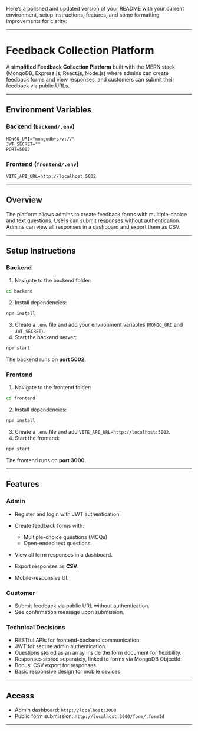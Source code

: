 Here’s a polished and updated version of your README with your current environment, setup instructions, features, and some formatting improvements for clarity:

---

# Feedback Collection Platform

A **simplified Feedback Collection Platform** built with the MERN stack (MongoDB, Express.js, React.js, Node.js) where admins can create feedback forms and view responses, and customers can submit their feedback via public URLs.

---

## **Environment Variables**

### Backend (`backend/.env`)

```env
MONGO_URI="mongodb+srv://"
JWT_SECRET=""
PORT=5002
```

### Frontend (`frontend/.env`)

```env
VITE_API_URL=http://localhost:5002
```

---

## **Overview**

The platform allows admins to create feedback forms with multiple-choice and text questions. Users can submit responses without authentication. Admins can view all responses in a dashboard and export them as CSV.

---

## **Setup Instructions**

### **Backend**

1. Navigate to the backend folder:

```bash
cd backend
```

2. Install dependencies:

```bash
npm install
```

3. Create a `.env` file and add your environment variables (`MONGO_URI` and `JWT_SECRET`).
4. Start the backend server:

```bash
npm start
```

The backend runs on **port 5002**.

### **Frontend**

1. Navigate to the frontend folder:

```bash
cd frontend
```

2. Install dependencies:

```bash
npm install
```

3. Create a `.env` file and add `VITE_API_URL=http://localhost:5002`.
4. Start the frontend:

```bash
npm start
```

The frontend runs on **port 3000**.

---

## **Features**

### **Admin**

* Register and login with JWT authentication.
* Create feedback forms with:

  * Multiple-choice questions (MCQs)
  * Open-ended text questions
* View all form responses in a dashboard.
* Export responses as **CSV**.
* Mobile-responsive UI.

### **Customer**

* Submit feedback via public URL without authentication.
* See confirmation message upon submission.

### **Technical Decisions**

* RESTful APIs for frontend-backend communication.
* JWT for secure admin authentication.
* Questions stored as an array inside the form document for flexibility.
* Responses stored separately, linked to forms via MongoDB ObjectId.
* Bonus: CSV export for responses.
* Basic responsive design for mobile devices.

---

## **Access**

* Admin dashboard: `http://localhost:3000`
* Public form submission: `http://localhost:3000/form/:formId`

---
 